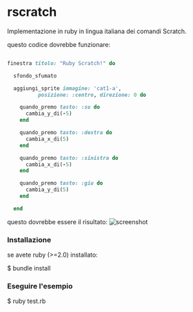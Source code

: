 rscratch
========

Implementazione in ruby in lingua italiana dei comandi Scratch.

questo codice dovrebbe funzionare:

```ruby

finestra titolo: "Ruby Scratch!" do

  sfondo_sfumato

  aggiungi_sprite immagine: 'cat1-a',
          posizione: :centro, direzione: 0 do

    quando_premo tasto: :su do
      cambia_y_di(-5) 
    end

    quando_premo tasto: :destra do
      cambia_x_di(5) 
    end

    quando_premo tasto: :sinistra do
      cambia_x_di(-5) 
    end

    quando_premo tasto: :giu do
      cambia_y_di(5) 
    end

  end
```

questo dovrebbe essere il risultato:
![screenshot](https://github.com/RavennaLUG/rscratch/raw/master/media/screenshot.png)


### Installazione
se avete ruby (>=2.0) installato:

$ bundle install

### Eseguire l'esempio
$ ruby test.rb
